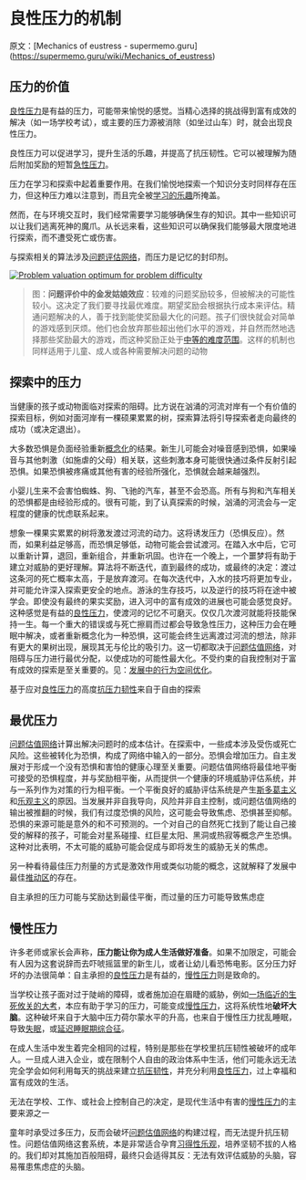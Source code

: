# 良性压力的机制

原文：[Mechanics of eustress - supermemo.guru] (https://supermemo.guru/wiki/Mechanics_of_eustress)

## 压力的价值

[良性压力](https://supermemo.guru/wiki/Eustress)是有益的压力，可能带来愉悦的感觉。当精心选择的挑战得到富有成效的解决（如一场学校考试），或主要的压力源被消除（如坐过山车）时，就会出现良性压力。

良性压力可以促进学习，提升生活的乐趣，并提高了抗压韧性。它可以被理解为随后附加奖励的短暂[急性压力](https://supermemo.guru/wiki/Acute_stress)。

压力在学习和探索中起着重要作用。在我们愉悦地探索一个知识分支时同样存在压力，但这种压力难以注意到，而且完全被[学习的乐趣](https://supermemo.guru/wiki/Pleasure_of_learning)所掩盖。

然而，在与环境交互时，我们经常需要学习能够确保生存的知识。其中一些知识可以让我们逃离死神的魔爪。从长远来看，这些知识可以确保我们能够最大限度地进行探索，而不遭受死亡或伤害。

与探索相关的算法涉及[问题评估网络](https://supermemo.guru/wiki/Problem_valuation_network)，而压力是记忆的封印剂。

[![Problem valuation optimum for problem difficulty](https://supermemo.guru/images/thumb/8/84/Problem_valuation.jpg/300px-Problem_valuation.jpg)](https://supermemo.guru/wiki/File:Problem_valuation.jpg)

> 图：**问题评价中的金发姑娘效应**：较难的问题奖励较多，但被解决的可能性较小。这决定了我们要寻找最优难度。期望奖励会根据执行成本来评估。精通问题解决的人，善于找到能使奖励最大化的问题。孩子们很快就会对简单的游戏感到厌烦。他们也会放弃那些超出他们水平的游戏，并自然而然地选择那些奖励最大的游戏，而这种奖励正处于[中等的难度范围](https://en.wikipedia.org/wiki/Goldilocks_principle)。这样的机制也同样适用于儿童、成人或各种需要解决问题的动物

## 探索中的压力

当健康的孩子或动物面临对探索的阻碍。比方说在汹涌的河流对岸有一个有价值的探索目标，例如对面河岸有一棵硕果累累的树，探索算法将引导探索者走向最终的成功（或决定退出）。

大多数恐惧是负面经验重新[概念化](https://supermemo.guru/wiki/Conceptualization)的结果。新生儿可能会对噪音感到恐惧，如果噪音与其他刺激（如施虐的父母）相关联，这些刺激本身可能很快通过条件反射引起恐惧。如果恐惧被疼痛或其他有害的经验所强化，恐惧就会越来越强烈。

小婴儿生来不会害怕蜘蛛、狗、飞驰的汽车，甚至不会恐高。所有与狗和汽车相关的恐惧都是由经验形成的。很有可能，到了认真探索的时候，汹涌的河流会与一定程度的健康的忧虑联系起来。

想象一棵果实累累的树将激发渡过河流的动力。这将诱发压力（恐惧反应）。然而，如果利益足够高，而恐惧足够低，动物可能会尝试渡河。在踏入水中后，它可以重新计算，退回，重新组合，并重新巩固。也许在一个晚上，一个噩梦将有助于建立对威胁的更好理解。算法将不断迭代，直到最终的成功，或最终的决定：渡过这条河的死亡概率太高，于是放弃渡河。在每次迭代中，入水的技巧将更加专业，并可能允许深入探索更安全的地点。游泳的生存技巧，以及逆行的技巧将在途中被学会。即使没有最终的果实奖励，进入河中的富有成效的进展也可能会感觉良好。这种感觉是有益的[良性压力](https://supermemo.guru/wiki/Eustress)，使渡河的记忆不可磨灭。仅仅几次渡河就能将技能保持一生。每一个重大的错误或与死亡擦肩而过都会导致急性压力，这种压力会在睡眠中解决，或者重新概念化为一种恐惧，这可能会终生远离渡过河流的想法，除非有更大的果树出现，展现其无与伦比的吸引力。这一切都取决于[问题估值网络](https://supermemo.guru/wiki/Problem_valuation_network)，对阻碍与压力进行最优分配，以使成功的可能性最大化。不受约束的自我控制对于富有成效的探索是至关重要的。见：[发展中的行为空间优化](https://supermemo.guru/wiki/Optimization_of_behavioral_spaces_in_development)。

基于应对[良性压力](https://supermemo.guru/wiki/Eustress)的高度[抗压力韧性](https://supermemo.guru/wiki/Stress_resilience)来自于自由的探索

## 最优压力

[问题估值网络](https://supermemo.guru/wiki/Problem_valuation_network)计算出解决问题时的成本估计。在探索中，一些成本涉及受伤或死亡风险。这些被转化为恐惧，构成了网络中输入的一部分。恐惧会增加压力。自主发展对于形成一个没有恐惧和害怕的健康心理至关重要。问题估值网络将最佳地平衡可接受的恐惧程度，并与奖励相平衡，从而提供一个健康的环境威胁评估系统，并与一系列作为对策的行为相平衡。一个平衡良好的威胁评估系统是产生[斯多葛主义](https://supermemo.guru/wiki/Modern_re-interpretation_of_stoicism)和[乐观主义](https://supermemo.guru/wiki/Learned_optimism)的原因。当发展并非自我导向，风险并非自主控制，或问题估值网络的输出被推翻的时候，我们有过度恐惧的风险，这可能会导致焦虑、恐惧甚至抑郁。恐惧的来源可能是意外的和不可预测的。一个对自己的自然死亡找到了能让自己接受的解释的孩子，可能会对星系碰撞、红巨星太阳、黑洞或热寂等概念产生恐惧。这种对比表明，不太可能的威胁可能会促成与即将发生的威胁无关的焦虑。

另一种看待最佳压力剂量的方式是激效作用或类似功能的概念，这就解释了发展中最佳[推动区](https://supermemo.guru/wiki/Push_zone)的存在。

自主承担的压力可能与奖励达到最佳平衡，而过量的压力可能导致焦虑症

## 慢性压力

许多老师或家长会声称，**压力能让你为成人生活做好准备**。如果不加限定，可能会有人因为这套说辞而去吓唬摇篮里的新生儿，或者让幼儿看恐怖电影。区分压力好坏的办法很简单：自主承担的[良性压力](https://supermemo.guru/wiki/Eustress)是有益的，[慢性压力](https://supermemo.guru/wiki/Chronic_stress)则是致命的。

当学校让孩子面对过于陡峭的障碍，或者施加迫在眉睫的威胁，例如[一场临近的生死攸关的大考](https://gingerjumble.wordpress.com/2021/01/07/the-demon-on-my-shoulder-is-dead/)，本应有助于学习的压力，可能变成[慢性压力](https://supermemo.guru/wiki/Chronic_stress)，这将系统性地**破坏大脑**。这种破坏来自于大脑中压力荷尔蒙水平的升高，也来自于慢性压力扰乱睡眠，导致[失眠](https://supermemo.guru/wiki/Insomnia)，或[延迟睡眠期综合征](https://supermemo.guru/wiki/DSPS)。

在成人生活中发生着完全相同的过程，特别是那些在学校里抗压韧性被破坏的成年人。一旦成人进入企业，或在限制个人自由的政治体系中生活，他们可能永远无法完全学会如何利用每天的挑战来建立[抗压韧性](https://supermemo.guru/wiki/Stress_resilience)，并充分利用[良性压力](https://supermemo.guru/wiki/Eustress)，过上幸福和富有成效的生活。

无法在学校、工作、或社会上控制自己的决定，是现代生活中有害的[慢性压力](https://supermemo.guru/wiki/Chronic_stress)的主要来源之一

童年时承受过多压力，反而会破坏[问题估值网络](https://supermemo.guru/wiki/Problem_valuation_network)的构建过程，而无法提升抗压韧性。问题估值网络这套系统，本是非常适合孕育[习得性乐观](https://supermemo.guru/wiki/Learned_optimism)，培养坚韧不拔的人格的。我们却对其施加百般阻碍，最终只会适得其反：无法有效评估威胁的头脑，容易罹患焦虑症的头脑。